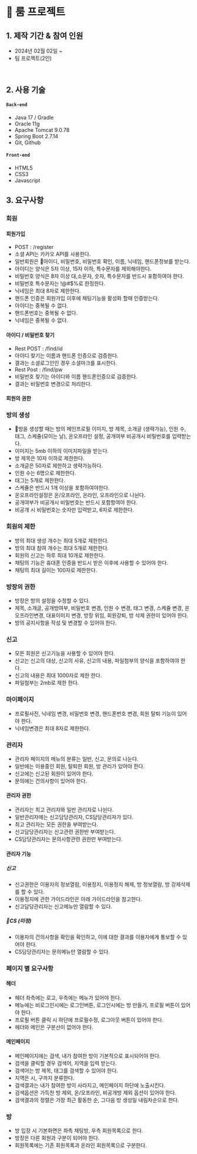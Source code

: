# :pushpin: 룸 프로젝트

## 1. 제작 기간 & 참여 인원

-   2024년 02월 02일 ~ 
-   팀 프로젝트(2인)

</br>

## 2. 사용 기술

#### `Back-end`

-   Java 17 / Gradle
-   Oracle 11g
-   Apache Tomcat 9.0.78
-   Spring Boot 2.7.14
-   Git, Github

#### `Front-end`

-   HTML5
-   CSS3
-   Javascript

## 3. 요구사항

### 회원

#### 회원가입
-   POST : /register
-   소셜 API는 카카오 API를 사용한다.
-   일반회원은 아이디, 비밀번호, 비밀번호 확인, 이름, 닉네임, 핸드폰정보를 받는다.
-   아이디는 양식은 5자 이상, 15자 이하, 특수문자를 제외해야한다.
-   비밀번호 양식은 8자 이상 대,소문자, 숫자, 특수문자를 반드시 포함하여야 한다.
-   비밀번호 특수문자는 !@#$%로 한정한다.
-   닉네임은 최대 8자로 제한한다.
-   핸드폰 인증은 회원가입 이후에 채팅기능을 활성화 할때 인증받는다.
-   아이디는 중복될 수 없다.
-   핸드폰번호는 중복될 수 없다.
-   닉네임은 중복될 수 없다.

#### 아이디 / 비밀번호 찾기
-   Rest POST : /find/id
-   아이디 찾기는 이름과 핸드폰 인증으로 검증한다.
-   결과는 소셜로그인인 경우 소셜마크를 표시한다.
-   Rest Post : /find/pw
-   비밀번호 찾기는 아이디와 이름 핸드폰인증으로 검증한다.
-   결과는 비밀번호 변경으로 처리한다.

#### 회원의 권한

### 방의 생성
-   방을 생성할 때는 방의 메인프로필 이미지, 방 제목, 소개글 (생략가능), 인원 수, 태그, 스케쥴(모이는 날), 온오프라인 설정, 공개여부 비공개시 비밀번호를 입력받는다.
-   이미지는 5mb 이하의 이미지파일을 받는다.
-   방 제목은 10자 이하로 제한한다.
-   소개글은 50자로 제한하고 생략가능하다.
-   인원 수는 6명으로 제한한다.
-   태그는 5개로 제한한다.
-   스케쥴은 반드시 1개 이상을 포함하여야한다.
-   온오프라인설정은 온/오프라인, 온라인, 오프라인으로 나뉜다.
-   공개여부가 비공개시 비밀번호는 반드시 포함항여야 한다.
-   비공개 시 비밀번호는 숫자만 입력받고, 6자로 제한한다.

### 회원의 제한
-   방의 최대 생성 개수는 최대 5개로 제한한다.
-   방의 최대 참여 개수는 최대 5개로 제한한다.
-   회원의 신고는 하루 최대 10개로 제한한다.
-   채팅의 기능은 휴대폰 인증을 반드시 받은 이후에 사용할 수 있어야 한다.
-   채팅의 최대 길이는 100자로 제한한다.


### 방장의 권한
-   방장은 방의 설정을 수정할 수 있다.
-   제목, 소개글, 공개방여부, 비밀번호 변경, 인원 수 변경, 태그 변경, 스케쥴 변경, 온오프라인변경, 대표이미지 변경, 방장 위임, 회원강퇴, 방 삭제 권한이 있어야 한다.
-   방의 공지사항을 작성 및 변경할 수 있어야 한다.

### 신고
-   모든 회원은 신고기능을 사용할 수 있어야 한다.
-   신고는 신고의 대상, 신고의 사유, 신고의 내용, 파일첨부의 양식을 포함하여야 한다.
-   신고의 내용은 최대 1000자로 제한 한다.
-   파일첨부는 2mb로 제한 한다.

### 마이페이지
-   프로필사진, 닉네임 변경, 비밀번호 변경, 핸드폰번호 변경, 회원 탈퇴 기능이 있어야 한다.
-   닉네임변경은 최대 8자로 제한한다.


### 관리자
-   관리자 페이지의 메뉴의 분류는 일반, 신고, 문의로 나눈다.
-   일반에는 이용중인 회원, 탈퇴한 회원, 방 관리가 있어야 한다.
-   신고에는 신고된 회원이 있어야 한다.
-   문의에는 건의사항이 있어야 한다.

#### 관리자 권한
-   관리자는 최고 관리자와 일반 관리자로 나뉜다.
-   일반관리자에는 신고담당관리자, CS담당관리자가 있다.
-   최고 관리자는 모든 권한을 부여받는다.
-   신고담당관리자는 신고관련 권한반 부여받는다.
-   CS담당관리자는 문의사항관련 권한만 부여받는다.

#### 관리자 기능

##### 신고
-   신고권한은 이용자의 정보열람, 이용정지, 이용정지 해제, 방 정보열람, 방 강제삭제를 할 수 있다.
-   이용정지에 관한 가이드라인은 아래 가이드라인을 참고한다.
-   신고담당관리자는 신고메뉴만 열람할 수 있다.

##### CS (미정)
-   이용자의 건의사항을 확인을 확인하고, 이에 대한 결과를 이용자에게 통보할 수 있어야 한다.
-   CS담당관리자는 문의메뉴만 열람할 수 있다.



### 페이지 별 요구사항

#### 헤더
-   헤더 좌측에는 로고, 우측에는 메뉴가 있어야 한다.
-   메뉴에는 비로그인시에는 로그인버튼, 로그인시에는 방 만들기, 프로필 버튼이 있어야 한다.
-   프로필 버튼 클릭 시 하단에 프로필수정, 로그아웃 버튼이 있어야 한다.
-   헤더와 메인은 구분선이 없어야 한다.

#### 메인페이지
-   메인페이지에는 검색, 내가 참여한 방이 기본적으로 표시되어야 한다.
-   검색을 클릭할 경우 검색어, 지역을 입력 받는다.
-   검색어는 방 제목, 태그를 검색할 수 있어야 한다.
-   지역은 시, 구까지 분류한다.
-   검색결과는 내가 참여한 방이 사라지고, 메인페이지 하단에 노출시킨다.
-   검색옵션은 가득찬 방 제외, 온/오프라인, 비공개방 제외 옵션이 있어야 한다.
-   검색결과의 정렬은 가장 최근 활동한 순, 그다음 방 생성일 내림차순으로 한다.

### 방
-   방 입장 시 기본화면은 좌측 채팅방, 우측 회원목록으로 한다.
-   방장은 다른 회원과 구분이 되어야 한다.
-   회원목록에는 기존 회원목록과 온라인 회원목록으로 구분한다.




